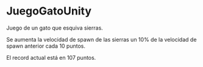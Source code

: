 # JuegoGatoUnity

Juego de un gato que esquiva sierras.

Se aumenta la velocidad de spawn de las sierras un 10% de la velocidad de spawn anterior cada 10 puntos.

El record actual está en 107 puntos.
